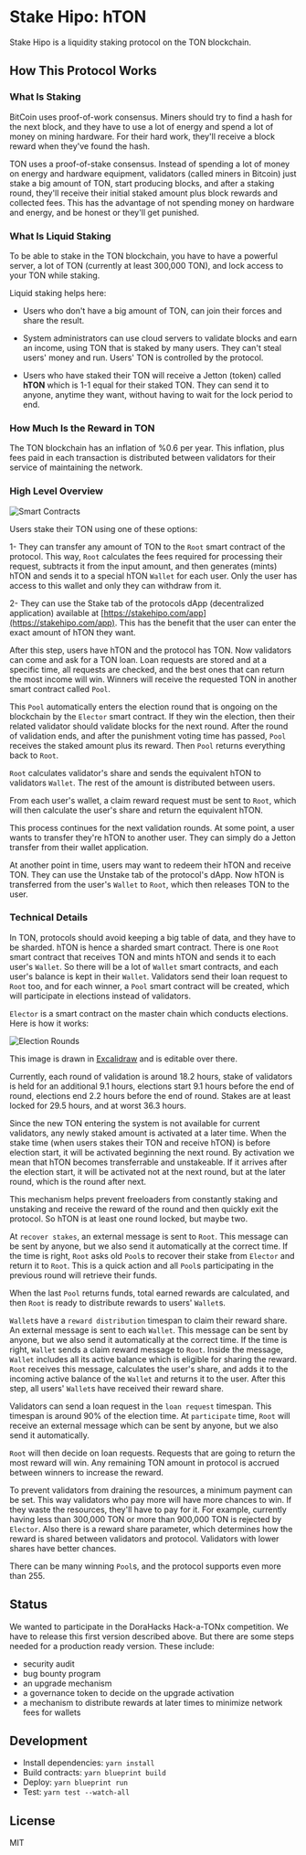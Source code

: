 # Stake Hipo: hTON

Stake Hipo is a liquidity staking protocol on the TON blockchain.

## How This Protocol Works

### What Is Staking

BitCoin uses proof-of-work consensus. Miners should try to find a hash for the next block, and they have to use a lot of energy and spend a lot of money on mining hardware. For their hard work, they'll receive a block reward when they've found the hash.

TON uses a proof-of-stake consensus. Instead of spending a lot of money on energy and hardware equipment, validators (called miners in Bitcoin) just stake a big amount of TON, start producing blocks, and after a staking round, they'll receive their initial staked amount plus block rewards and collected fees. This has the advantage of not spending money on hardware and energy, and be honest or they'll get punished.

### What Is Liquid Staking

To be able to stake in the TON blockchain, you have to have a powerful server, a lot of TON (currently at least 300,000 TON), and lock access to your TON while staking.

Liquid staking helps here:

- Users who don't have a big amount of TON, can join their forces and share the result.

- System administrators can use cloud servers to validate blocks and earn an income, using TON that is staked by many users. They can't steal users' money and run. Users' TON is controlled by the protocol.

- Users who have staked their TON will receive a Jetton (token) called **hTON** which is 1-1 equal for their staked TON. They can send it to anyone, anytime they want, without having to wait for the lock period to end.

### How Much Is the Reward in TON

The TON blockchain has an inflation of %0.6 per year. This inflation, plus fees paid in each transaction is distributed between validators for their service of maintaining the network.

### High Level Overview

![Smart Contracts](smart-contracts.excalidraw.png)

Users stake their TON using one of these options:

1- They can transfer any amount of TON to the `Root` smart contract of the protocol. This way, `Root` calculates the fees required for processing their request, subtracts it from the input amount, and then generates (mints) hTON and sends it to a special hTON `Wallet` for each user. Only the user has access to this wallet and only they can withdraw from it.

2- They can use the Stake tab of the protocols dApp (decentralized application) available at [https://stakehipo.com/app](https://stakehipo.com/app). This has the benefit that the user can enter the exact amount of hTON they want.

After this step, users have hTON and the protocol has TON. Now validators can come and ask for a TON loan. Loan requests are stored and at a specific time, all requests are checked, and the best ones that can return the most income will win. Winners will receive the requested TON in another smart contract called `Pool`.

This `Pool` automatically enters the election round that is ongoing on the blockchain by the `Elector` smart contract. If they win the election, then their related validator should validate blocks for the next round. After the round of validation ends, and after the punishment voting time has passed, `Pool` receives the staked amount plus its reward. Then `Pool` returns everything back to `Root`.

`Root` calculates validator's share and sends the equivalent hTON to validators `Wallet`. The rest of the amount is distributed between users.

From each user's wallet, a claim reward request must be sent to `Root`, which will then calculate the user's share and return the equivalent hTON.

This process continues for the next validation rounds. At some point, a user wants to transfer they're hTON to another user. They can simply do a Jetton transfer from their wallet application.

At another point in time, users may want to redeem their hTON and receive TON. They can use the Unstake tab of the protocol's dApp. Now hTON is transferred from the user's `Wallet` to `Root`, which then releases TON to the user.

### Technical Details

In TON, protocols should avoid keeping a big table of data, and they have to be sharded. hTON is hence a sharded smart contract. There is one `Root` smart contract that receives TON and mints hTON and sends it to each user's `Wallet`. So there will be a lot of `Wallet` smart contracts, and each user's balance is kept in their `Wallet`. Validators send their loan request to `Root` too, and for each winner, a `Pool` smart contract will be created, which will participate in elections instead of validators.

`Elector` is a smart contract on the master chain which conducts elections. Here is how it works:

![Election Rounds](election-rounds.excalidraw.png)

This image is drawn in [Excalidraw](https://excalidraw.com) and is editable over there.

Currently, each round of validation is around 18.2 hours, stake of validators is held for an additional 9.1 hours, elections start 9.1 hours before the end of round, elections end 2.2 hours before the end of round. Stakes are at least locked for 29.5 hours, and at worst 36.3 hours.

Since the new TON entering the system is not available for current validators, any newly staked amount is activated at a later time. When the stake time (when users stakes their TON and receive hTON) is before election start, it will be activated beginning the next round. By activation we mean that hTON becomes transferrable and unstakeable. If it arrives after the election start, it will be activated not at the next round, but at the later round, which is the round after next.

This mechanism helps prevent freeloaders from constantly staking and unstaking and receive the reward of the round and then quickly exit the protocol. So hTON is at least one round locked, but maybe two.

At `recover stakes`, an external message is sent to `Root`. This message can be sent by anyone, but we also send it automatically at the correct time. If the time is right, `Root` asks old `Pool`s to recover their stake from `Elector` and return it to `Root`. This is a quick action and all `Pool`s participating in the previous round will retrieve their funds.

When the last `Pool` returns funds, total earned rewards are calculated, and then `Root` is ready to distribute rewards to users' `Wallet`s.

`Wallet`s have a `reward distribution` timespan to claim their reward share. An external message is sent to each `Wallet`. This message can be sent by anyone, but we also send it automatically at the correct time. If the time is right, `Wallet` sends a claim reward message to `Root`. Inside the message, `Wallet` includes all its active balance which is eligible for sharing the reward. `Root` receives this message, calculates the user's share, and adds it to the incoming active balance of the `Wallet` and returns it to the user. After this step, all users' `Wallet`s have received their reward share.

Validators can send a loan request in the `loan request` timespan. This timespan is around 90% of the election time. At `participate` time, `Root` will receive an external message which can be sent by anyone, but we also send it automatically.

`Root` will then decide on loan requests. Requests that are going to return the most reward will win. Any remaining TON amount in protocol is accrued between winners to increase the reward.

To prevent validators from draining the resources, a minimum payment can be set. This way validators who pay more will have more chances to win. If they waste the resources, they'll have to pay for it. For example, currently having less than 300,000 TON or more than 900,000 TON is rejected by `Elector`. Also there is a reward share parameter, which determines how the reward is shared between validators and protocol. Validators with lower shares have better chances.

There can be many winning `Pool`s, and the protocol supports even more than 255.

## Status

We wanted to participate in the DoraHacks Hack-a-TONx competition. We have to release this first version described above. But there are some steps needed for a production ready version. These include:

- security audit
- bug bounty program
- an upgrade mechanism
- a governance token to decide on the upgrade activation
- a mechanism to distribute rewards at later times to minimize network fees for wallets

## Development

- Install dependencies: `yarn install`
- Build contracts: `yarn blueprint build`
- Deploy: `yarn blueprint run`
- Test: `yarn test --watch-all`

## License

MIT
